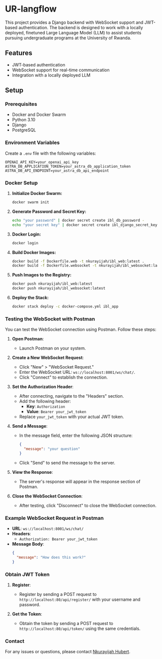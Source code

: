 # UR-langflow

This project provides a Django backend with WebSocket support and JWT-based authentication. The backend is designed to work with a locally deployed, finetuned Large Language Model (LLM) to assist students pursuing undergraduate programs at the University of Rwanda.

## Features

- JWT-based authentication
- WebSocket support for real-time communication
- Integration with a locally deployed LLM

## Setup

### Prerequisites

- Docker and Docker Swarm
- Python 3.10
- Django
- PostgreSQL

### Environment Variables

Create a `.env` file with the following variables:

```env
OPENAI_API_KEY=your_openai_api_key
ASTRA_DB_APPLICATION_TOKEN=your_astra_db_application_token
ASTRA_DB_API_ENDPOINT=your_astra_db_api_endpoint
```

### Docker Setup

1. **Initialize Docker Swarm:**

   ```bash
   docker swarm init
   ```

2. **Generate Password and Secret Key:**

   ```bash
   echo "your password" | docker secret create ibl_db_password -
   echo "your secret key" | docker secret create ibl_django_secret_key -
   ```

3. **Docker Login:**

   ```bash
   docker login
   ```

4. **Build Docker Images:**

   ```bash
   docker build -f Dockerfile.web -t nkurayijah/ibl_web:latest .
   docker build -f Dockerfile.websocket -t nkurayijah/ibl_websocket:latest .
   ```

5. **Push Images to the Registry:**

   ```bash
   docker push nkurayijah/ibl_web:latest
   docker push nkurayijah/ibl_websocket:latest
   ```

6. **Deploy the Stack:**

   ```bash
   docker stack deploy -c docker-compose.yml ibl_app
   ```

### Testing the WebSocket with Postman

You can test the WebSocket connection using Postman. Follow these steps:

1. **Open Postman**:

   - Launch Postman on your system.

2. **Create a New WebSocket Request**:

   - Click "New" > "WebSocket Request."
   - Enter the WebSocket URL: `ws://localhost:8001/ws/chat/`.
   - Click "Connect" to establish the connection.

3. **Set the Authorization Header**:

   - After connecting, navigate to the "Headers" section.
   - Add the following header:
     - **Key**: `Authorization`
     - **Value**: `Bearer your_jwt_token`
   - Replace `your_jwt_token` with your actual JWT token.

4. **Send a Message**:

   - In the message field, enter the following JSON structure:
     ```json
     {
       "message": "your question"
     }
     ```
   - Click "Send" to send the message to the server.

5. **View the Response**:

   - The server's response will appear in the response section of Postman.

6. **Close the WebSocket Connection**:
   - After testing, click "Disconnect" to close the WebSocket connection.

### Example WebSocket Request in Postman

- **URL**: `ws://localhost:8001/ws/chat/`
- **Headers**:
  - `Authorization: Bearer your_jwt_token`
- **Message Body**:
  ```json
  {
    "message": "How does this work?"
  }
  ```

### Obtain JWT Token

1. **Register**:

   - Register by sending a POST request to `http://localhost:80/api/register/` with your username and password.

2. **Get the Token**:
   - Obtain the token by sending a POST request to `http://localhost:80/api/token/` using the same credentials.

### Contact

For any issues or questions, please contact [Nkurayijah Hubert](mailto:nkurayijah@gmail.com).
